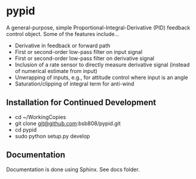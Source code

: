# pypid

A general-purpose, simple Proportional-Integral-Derivative (PID) feedback control object.  Some of the features include...

 * Derivative in feedback or forward path
 * First or second-order low-pass filter on input signal
 * First or second-order low-pass filter on derivative signal
 * Inclusion of a rate sensor to directly measure derivative signal (instead of numerical estimate from input)
 * Unwrapping of inputs, e.g., for attitude control where input is an angle
 * Saturation/clipping of integral term for anti-wind

## Installation for Continued Development

 * cd ~/WorkingCopies
 * git clone git@github.com:bsb808/pypid.git
 * cd pypid
 * sudo python setup.py develop

## Documentation

Documentation is done using Sphinx.  See docs folder.
